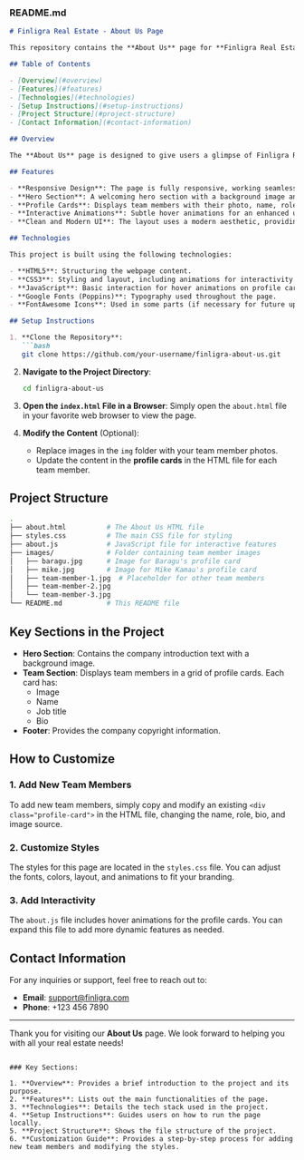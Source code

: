 
### README.md

```markdown
# Finligra Real Estate - About Us Page

This repository contains the **About Us** page for **Finligra Real Estate**. The page introduces our team members, showcases our company's values, and is fully responsive and interactive. Below you'll find the setup instructions, project structure, and details about the implemented features.

## Table of Contents

- [Overview](#overview)
- [Features](#features)
- [Technologies](#technologies)
- [Setup Instructions](#setup-instructions)
- [Project Structure](#project-structure)
- [Contact Information](#contact-information)

## Overview

The **About Us** page is designed to give users a glimpse of Finligra Real Estate's team and company values. It includes a hero section, a team profile section, and a footer. Each team member's card displays their name, position, and a brief bio.

## Features

- **Responsive Design**: The page is fully responsive, working seamlessly across devices.
- **Hero Section**: A welcoming hero section with a background image and intro text.
- **Profile Cards**: Displays team members with their photo, name, role, and bio.
- **Interactive Animations**: Subtle hover animations for an enhanced user experience.
- **Clean and Modern UI**: The layout uses a modern aesthetic, providing users with a visually appealing experience.

## Technologies

This project is built using the following technologies:

- **HTML5**: Structuring the webpage content.
- **CSS3**: Styling and layout, including animations for interactivity.
- **JavaScript**: Basic interaction for hover animations on profile cards.
- **Google Fonts (Poppins)**: Typography used throughout the page.
- **FontAwesome Icons**: Used in some parts (if necessary for future updates).

## Setup Instructions

1. **Clone the Repository**:
   ```bash
   git clone https://github.com/your-username/finligra-about-us.git
   ```

2. **Navigate to the Project Directory**:
   ```bash
   cd finligra-about-us
   ```

3. **Open the `index.html` File in a Browser**:
   Simply open the `about.html` file in your favorite web browser to view the page.

4. **Modify the Content** (Optional):
   - Replace images in the `img` folder with your team member photos.
   - Update the content in the **profile cards** in the HTML file for each team member.

## Project Structure

```bash
.
├── about.html          # The About Us HTML file
├── styles.css          # The main CSS file for styling
├── about.js            # JavaScript file for interactive features
├── images/             # Folder containing team member images
│   ├── baragu.jpg      # Image for Baragu's profile card
│   ├── mike.jpg        # Image for Mike Kamau's profile card
│   ├── team-member-1.jpg  # Placeholder for other team members
│   ├── team-member-2.jpg
│   └── team-member-3.jpg
└── README.md           # This README file
```

## Key Sections in the Project

- **Hero Section**: Contains the company introduction text with a background image.
- **Team Section**: Displays team members in a grid of profile cards. Each card has:
  - Image
  - Name
  - Job title
  - Bio
- **Footer**: Provides the company copyright information.

## How to Customize

### 1. Add New Team Members
To add new team members, simply copy and modify an existing `<div class="profile-card">` in the HTML file, changing the name, role, bio, and image source.

### 2. Customize Styles
The styles for this page are located in the `styles.css` file. You can adjust the fonts, colors, layout, and animations to fit your branding.

### 3. Add Interactivity
The `about.js` file includes hover animations for the profile cards. You can expand this file to add more dynamic features as needed.

## Contact Information

For any inquiries or support, feel free to reach out to:

- **Email**: support@finligra.com
- **Phone**: +123 456 7890

---

Thank you for visiting our **About Us** page. We look forward to helping you with all your real estate needs!
```

### Key Sections:

1. **Overview**: Provides a brief introduction to the project and its purpose.
2. **Features**: Lists out the main functionalities of the page.
3. **Technologies**: Details the tech stack used in the project.
4. **Setup Instructions**: Guides users on how to run the page locally.
5. **Project Structure**: Shows the file structure of the project.
6. **Customization Guide**: Provides a step-by-step process for adding new team members and modifying the styles.

